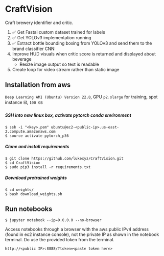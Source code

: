# CraftVision
Craft brewery identifier and critic.

1. :white_check_mark: Get Fastai custom dataset trained for labels
2. :white_check_mark: Get YOLOv3 implementation running
3. :white_check_mark: Extract bottle bounding boxing from YOLOv3 and send them to the brand classifier CNN
4. Improve HUD visuals when critic score is returned and displayed about beverage
    - Resize image output so text is readable
4. Create loop for video stream rather than static image


## Installation from aws
`Deep Learning AMI (Ubuntu) Version 22.0`, GPU `p2.xlarge` for training, spot instance :ballot_box_with_check:, `100 GB`

##### SSH into new linux box, activate pytorch conda environment
    $ ssh -i "<key>.pem" ubuntu@ec2-<public-ip>.us-east-2.compute.amazonaws.com
    $ source activate pytorch_p36
    
##### Clone and install requirements
    $ git clone https://github.com/lukexyz/CraftVision.git
    $ cd CraftVision
    $ sudo pip3 install -r requirements.txt

##### Download pretrained weights
    $ cd weights/
    $ bash download_weights.sh


## Run notebooks
    $ jupyter notebook --ip=0.0.0.0 --no-browser
    
Access notebooks through a browser with the aws public IPv4 address (found in ec2 instance console), not the private IP as shown in the notebook terminal. Do use the provided token from the terminal.

    http://<public IP>:8888/?token=<paste token here>
